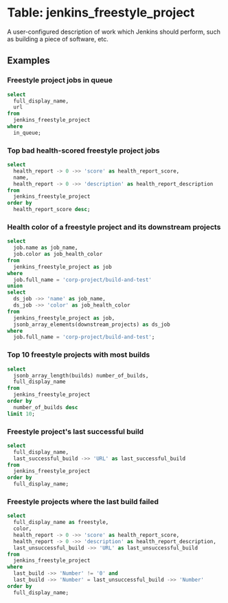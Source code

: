 # Table: jenkins_freestyle_project

A user-configured description of work which Jenkins should perform, such as building a piece of software, etc.

## Examples

### Freestyle project jobs in queue

```sql
select
  full_display_name,
  url
from
  jenkins_freestyle_project
where
  in_queue;
```

### Top bad health-scored freestyle project jobs

```sql
select
  health_report -> 0 ->> 'score' as health_report_score,
  name,
  health_report -> 0 ->> 'description' as health_report_description
from
  jenkins_freestyle_project
order by 
  health_report_score desc;
```

### Health color of a freestyle project and its downstream projects

```sql
select
  job.name as job_name,
  job.color as job_health_color
from
  jenkins_freestyle_project as job
where
  job.full_name = 'corp-project/build-and-test'
union
select
  ds_job ->> 'name' as job_name,
  ds_job ->> 'color' as job_health_color
from
  jenkins_freestyle_project as job,
  jsonb_array_elements(downstream_projects) as ds_job
where
  job.full_name = 'corp-project/build-and-test';
```

### Top 10 freestyle projects with most builds

```sql
select
  jsonb_array_length(builds) number_of_builds,
  full_display_name
from
  jenkins_freestyle_project
order by
  number_of_builds desc
limit 10;
```

### Freestyle project's last successful build

```sql
select
  full_display_name,
  last_successful_build ->> 'URL' as last_successful_build
from
  jenkins_freestyle_project
order by
  full_display_name;
```

### Freestyle projects where the last build failed

```sql
select
  full_display_name as freestyle,
  color,
  health_report -> 0 ->> 'score' as health_report_score,
  health_report -> 0 ->> 'description' as health_report_description,
  last_unsuccessful_build ->> 'URL' as last_unsuccessful_build
from
  jenkins_freestyle_project
where
  last_build ->> 'Number' != '0' and
  last_build ->> 'Number' = last_unsuccessful_build ->> 'Number'
order by
  full_display_name;
```
